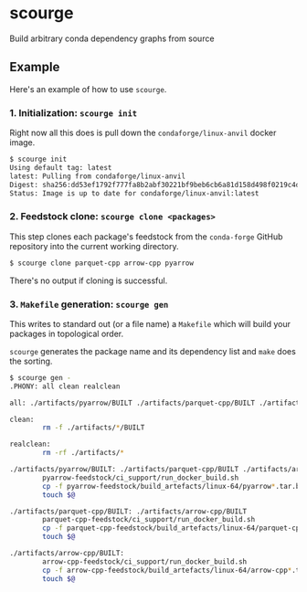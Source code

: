 # scourge

Build arbitrary conda dependency graphs from source


## Example

Here's an example of how to use `scourge`.


### 1. Initialization: `scourge init`

Right now all this does is pull down the `condaforge/linux-anvil` docker image.

```sh
$ scourge init
Using default tag: latest
latest: Pulling from condaforge/linux-anvil
Digest: sha256:dd53ef1792f777fa8b2abf30221bf9beb6cb6a81d158d498f0219c4d475696cd
Status: Image is up to date for condaforge/linux-anvil:latest
```

### 2. Feedstock clone: `scourge clone <packages>`

This step clones each package's feedstock from the `conda-forge` GitHub
repository into the current working directory.

```sh
$ scourge clone parquet-cpp arrow-cpp pyarrow
```

There's no output if cloning is successful.

### 3. `Makefile` generation: `scourge gen`

This writes to standard out (or a file name) a `Makefile` which will
build your packages in topological order.

`scourge` generates the package name and its dependency list and `make` does
the sorting.

```sh
$ scourge gen -
.PHONY: all clean realclean

all: ./artifacts/pyarrow/BUILT ./artifacts/parquet-cpp/BUILT ./artifacts/arrow-cpp/BUILT

clean:
        rm -f ./artifacts/*/BUILT

realclean:
        rm -rf ./artifacts/*

./artifacts/pyarrow/BUILT: ./artifacts/parquet-cpp/BUILT ./artifacts/arrow-cpp/BUILT
        pyarrow-feedstock/ci_support/run_docker_build.sh
        cp -f pyarrow-feedstock/build_artefacts/linux-64/pyarrow*.tar.bz2 $(dir $@)
        touch $@

./artifacts/parquet-cpp/BUILT: ./artifacts/arrow-cpp/BUILT
        parquet-cpp-feedstock/ci_support/run_docker_build.sh
        cp -f parquet-cpp-feedstock/build_artefacts/linux-64/parquet-cpp*.tar.bz2 $(dir $@)
        touch $@

./artifacts/arrow-cpp/BUILT:
        arrow-cpp-feedstock/ci_support/run_docker_build.sh
        cp -f arrow-cpp-feedstock/build_artefacts/linux-64/arrow-cpp*.tar.bz2 $(dir $@)
        touch $@
```
